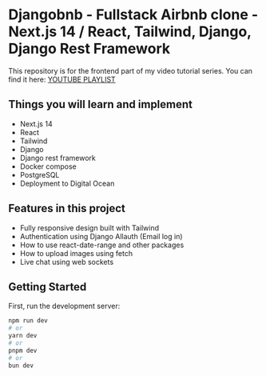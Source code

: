 # Djangobnb - Fullstack Airbnb clone - Next.js 14 / React, Tailwind, Django, Django Rest Framework

This repository is for the frontend part of my video tutorial series. You can find it here: [YOUTUBE PLAYLIST](https://www.youtube.com/playlist?list=YOUR_PLAYLIST_ID)

## Things you will learn and implement

- Next.js 14
- React
- Tailwind
- Django
- Django rest framework
- Docker compose
- PostgreSQL
- Deployment to Digital Ocean

## Features in this project

- Fully responsive design built with Tailwind
- Authentication using Django Allauth (Email log in)
- How to use react-date-range and other packages
- How to upload images using fetch
- Live chat using web sockets

## Getting Started

First, run the development server:

```bash
npm run dev
# or
yarn dev
# or
pnpm dev
# or
bun dev

